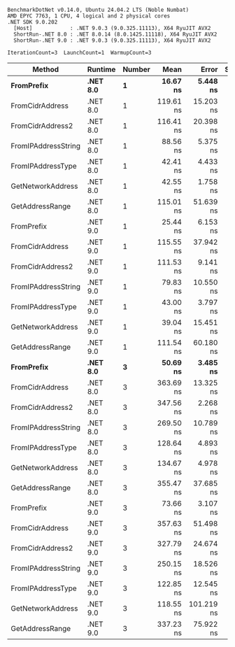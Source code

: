 ```

BenchmarkDotNet v0.14.0, Ubuntu 24.04.2 LTS (Noble Numbat)
AMD EPYC 7763, 1 CPU, 4 logical and 2 physical cores
.NET SDK 9.0.202
  [Host]            : .NET 9.0.3 (9.0.325.11113), X64 RyuJIT AVX2
  ShortRun-.NET 8.0 : .NET 8.0.14 (8.0.1425.11118), X64 RyuJIT AVX2
  ShortRun-.NET 9.0 : .NET 9.0.3 (9.0.325.11113), X64 RyuJIT AVX2

IterationCount=3  LaunchCount=1  WarmupCount=3  

```
| Method              | Runtime  | Number | Mean      | Error      | StdDev   | Min       | Max       | Gen0   | Allocated |
|-------------------- |--------- |------- |----------:|-----------:|---------:|----------:|----------:|-------:|----------:|
| **FromPrefix**          | **.NET 8.0** | **1**      |  **16.67 ns** |   **5.448 ns** | **0.299 ns** |  **16.35 ns** |  **16.94 ns** | **0.0033** |      **56 B** |
| FromCidrAddress     | .NET 8.0 | 1      | 119.61 ns |  15.203 ns | 0.833 ns | 119.05 ns | 120.57 ns | 0.0067 |     112 B |
| FromCidrAddress2    | .NET 8.0 | 1      | 116.41 ns |  20.398 ns | 1.118 ns | 115.45 ns | 117.64 ns | 0.0067 |     112 B |
| FromIPAddressString | .NET 8.0 | 1      |  88.56 ns |   5.375 ns | 0.295 ns |  88.32 ns |  88.89 ns | 0.0033 |      56 B |
| FromIPAddressType   | .NET 8.0 | 1      |  42.41 ns |   4.433 ns | 0.243 ns |  42.25 ns |  42.69 ns | 0.0052 |      88 B |
| GetNetworkAddress   | .NET 8.0 | 1      |  42.55 ns |   1.758 ns | 0.096 ns |  42.45 ns |  42.65 ns | 0.0033 |      56 B |
| GetAddressRange     | .NET 8.0 | 1      | 115.01 ns |  51.639 ns | 2.830 ns | 112.24 ns | 117.89 ns | 0.0100 |     168 B |
| FromPrefix          | .NET 9.0 | 1      |  25.44 ns |   6.153 ns | 0.337 ns |  25.20 ns |  25.82 ns | 0.0033 |      56 B |
| FromCidrAddress     | .NET 9.0 | 1      | 115.55 ns |  37.942 ns | 2.080 ns | 113.18 ns | 117.07 ns | 0.0067 |     112 B |
| FromCidrAddress2    | .NET 9.0 | 1      | 111.53 ns |   9.141 ns | 0.501 ns | 111.17 ns | 112.10 ns | 0.0067 |     112 B |
| FromIPAddressString | .NET 9.0 | 1      |  79.83 ns |  10.550 ns | 0.578 ns |  79.50 ns |  80.50 ns | 0.0033 |      56 B |
| FromIPAddressType   | .NET 9.0 | 1      |  43.00 ns |   3.797 ns | 0.208 ns |  42.78 ns |  43.19 ns | 0.0052 |      88 B |
| GetNetworkAddress   | .NET 9.0 | 1      |  39.04 ns |  15.451 ns | 0.847 ns |  38.40 ns |  40.00 ns | 0.0033 |      56 B |
| GetAddressRange     | .NET 9.0 | 1      | 111.54 ns |  60.180 ns | 3.299 ns | 107.73 ns | 113.56 ns | 0.0100 |     168 B |
| **FromPrefix**          | **.NET 8.0** | **3**      |  **50.69 ns** |   **3.485 ns** | **0.191 ns** |  **50.48 ns** |  **50.86 ns** | **0.0100** |     **168 B** |
| FromCidrAddress     | .NET 8.0 | 3      | 363.69 ns |  13.325 ns | 0.730 ns | 363.05 ns | 364.48 ns | 0.0200 |     336 B |
| FromCidrAddress2    | .NET 8.0 | 3      | 347.56 ns |   2.268 ns | 0.124 ns | 347.44 ns | 347.69 ns | 0.0200 |     336 B |
| FromIPAddressString | .NET 8.0 | 3      | 269.50 ns |  10.789 ns | 0.591 ns | 269.12 ns | 270.18 ns | 0.0100 |     168 B |
| FromIPAddressType   | .NET 8.0 | 3      | 128.64 ns |   4.893 ns | 0.268 ns | 128.33 ns | 128.80 ns | 0.0157 |     264 B |
| GetNetworkAddress   | .NET 8.0 | 3      | 134.67 ns |   4.978 ns | 0.273 ns | 134.36 ns | 134.87 ns | 0.0100 |     168 B |
| GetAddressRange     | .NET 8.0 | 3      | 355.47 ns |  37.685 ns | 2.066 ns | 353.09 ns | 356.79 ns | 0.0300 |     504 B |
| FromPrefix          | .NET 9.0 | 3      |  73.66 ns |   3.107 ns | 0.170 ns |  73.55 ns |  73.86 ns | 0.0100 |     168 B |
| FromCidrAddress     | .NET 9.0 | 3      | 357.63 ns |  51.498 ns | 2.823 ns | 355.74 ns | 360.87 ns | 0.0200 |     336 B |
| FromCidrAddress2    | .NET 9.0 | 3      | 327.79 ns |  24.674 ns | 1.352 ns | 326.92 ns | 329.35 ns | 0.0200 |     336 B |
| FromIPAddressString | .NET 9.0 | 3      | 250.15 ns |  18.526 ns | 1.015 ns | 249.50 ns | 251.32 ns | 0.0100 |     168 B |
| FromIPAddressType   | .NET 9.0 | 3      | 122.85 ns |  12.545 ns | 0.688 ns | 122.45 ns | 123.64 ns | 0.0157 |     264 B |
| GetNetworkAddress   | .NET 9.0 | 3      | 118.55 ns | 101.219 ns | 5.548 ns | 115.26 ns | 124.95 ns | 0.0100 |     168 B |
| GetAddressRange     | .NET 9.0 | 3      | 337.23 ns |  75.922 ns | 4.162 ns | 333.18 ns | 341.50 ns | 0.0300 |     504 B |
